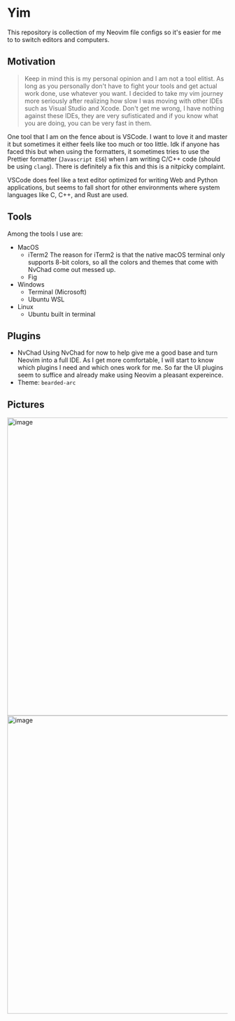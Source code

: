 # Yim
This repository is collection of my Neovim file configs so it's easier for me to to switch editors and computers.

## Motivation
> Keep in mind this is my personal opinion and I am not a tool elitist. As long as you personally don't have to fight your tools and get actual work done, use whatever you want.
I decided to take my vim journey more seriously after realizing how slow I was moving with other IDEs such as Visual Studio and Xcode. Don't get me wrong, I have nothing against these IDEs, they are very sufisticated and if you know what you are doing, you can be very fast in them. 

One tool that I am on the fence about is VSCode. I want to love it and master it but sometimes it either feels like too much or too little. Idk if anyone has faced this but when using the formatters, it sometimes tries to use the Prettier formatter (`Javascript ES6`) when I am writing C/C++ code (should be using `clang`). There is definitely a fix this and this is a nitpicky complaint.

VSCode does feel like a text editor optimized for writing Web and Python applications, but seems to fall short for other environments where system languages like C, C++, and Rust are used.

## Tools
Among the tools I use are:
* MacOS
    * iTerm2
The reason for iTerm2 is that the native macOS terminal only supports 8-bit colors, so all the colors and themes that come with NvChad come out messed up.
    * Fig
* Windows
    * Terminal (Microsoft)
    * Ubuntu WSL
* Linux
    * Ubuntu built in terminal

## Plugins
- NvChad
Using NvChad for now to help give me a good base and turn Neovim into a full IDE. As I get more comfortable, I will start to know which plugins I need and which ones work for me. So far the UI plugins seem to suffice and already make using Neovim a pleasant expereince.
- Theme: `bearded-arc`

## Pictures
<img width="682" alt="image" src="https://user-images.githubusercontent.com/19742642/233804378-3b7a5502-8fcd-4e2b-928c-ded92c2a4602.png">
<img width="682" alt="image" src="https://user-images.githubusercontent.com/19742642/233804405-9a4bc173-9cfb-4fc5-934d-c706831b1942.png">
